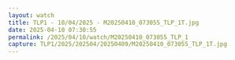 ```yaml
---
layout: watch
title: TLP1 - 10/04/2025 - M20250410_073055_TLP_1T.jpg
date: 2025-04-10 07:30:55
permalink: /2025/04/10/watch/M20250410_073055_TLP_1
capture: TLP1/2025/202504/20250409/M20250410_073055_TLP_1T.jpg
---
```

